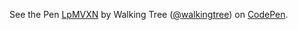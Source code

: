 <p data-height="268" data-theme-id="0" data-slug-hash="LpMVXN" data-default-tab="result" data-user="walkingtree" class='codepen'>See the Pen <a href='http://codepen.io/walkingtree/pen/LpMVXN/'>LpMVXN</a> by Walking Tree (<a href='http://codepen.io/walkingtree'>@walkingtree</a>) on <a href='http://codepen.io'>CodePen</a>.</p>
<script async src="//assets.codepen.io/assets/embed/ei.js"></script>
